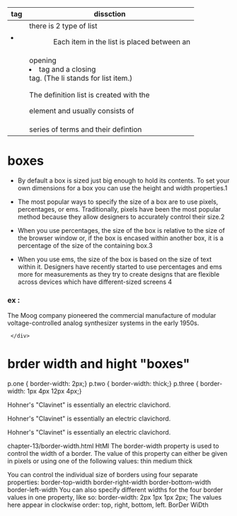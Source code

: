   tag                         |     dissction 
 -------------------          |      --------------------
 <li>                         |     there is 2 type of list <ul><ol>Each item in the list is placed between an
                              |     opening <li> tag and a closing </li> tag. (The li stands for list item.)
 <text>                       |     
                              |
 <dl>                         |   The definition list is created with the <dl> element and usually consists of
                              |    series of terms and their defintion                       |     




> 
 # boxes 
 
 * By default a box is sized just big enough to hold its contents. To set your own dimensions for a box you can
    use the height and width properties.1
 
 * The most popular ways to specify the size of a box are to use pixels, percentages, or ems. Traditionally, pixels have been the most popular method because they allow designers to accurately control their size.2
 
 * When you use percentages, the size of the box is relative to the size of the browser window or, if the box is encased within another box, it is a percentage of the size of the containing box.3

 * When you use ems, the size of the box is based on the size of text within it. Designers have recently started to use percentages and ems more for measurements as they try to create designs that are flexible across devices which have different-sized screens 4

 ### ex :

   <div>
      <p>The Moog company pioneered the commercial   manufacture of modular voltage-controlled    analog synthesizer systems in the early 1950s.</p> 
      
     </div> 

 # brder width and hight "boxes"
 > 
 p.one { border-width: 2px;} p.two { border-width: thick;} p.three { border-width: 1px 4px 12px 4px;}
 <p class="one">Hohner's "Clavinet" is essentially an   electric clavichord.</p> <p class="two">Hohner's "Clavinet" is essentially an   electric clavichord.</p> <p class="three">Hohner's "Clavinet" is essentially   an electric clavichord.</p> chapter-13/border-width.html HtMl
 The border-width property is used to control the width of a border. The value of this property can either be given in pixels or using one of the following values:
  thin medium thick

 You can control the individual size of borders using four separate properties:
 border-top-width border-right-width border-bottom-width border-left-width
 You can also specify different widths for the four border values in one property, like so:
 border-width: 2px 1px 1px 2px;
 The values here appear in clockwise order: top, right, bottom, left.
  BorDer WiDth 
  







